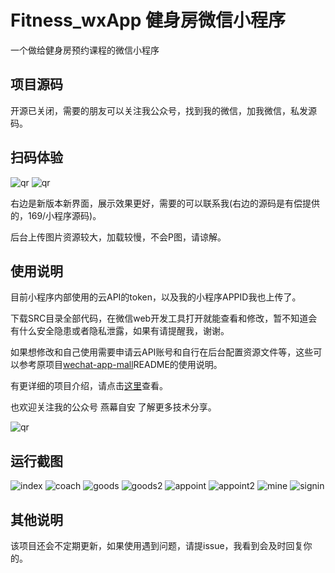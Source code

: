 # Fitness_wxApp 健身房微信小程序
一个做给健身房预约课程的微信小程序

## 项目源码

开源已关闭，需要的朋友可以关注我公众号，找到我的微信，加我微信，私发源码。


## 扫码体验

![qr](https://github.com/Mocha-L/Fitness_wxApp/blob/master/res/my_qr.jpg)
![qr](https://github.com/Mocha-L/Fitness_wxApp/blob/master/res/lm.jpg)

右边是新版本新界面，展示效果更好，需要的可以联系我(右边的源码是有偿提供的，169/小程序源码)。

后台上传图片资源较大，加载较慢，不会P图，请谅解。

## 使用说明

目前小程序内部使用的云API的token，以及我的小程序APPID我也上传了。

下载SRC目录全部代码，在微信web开发工具打开就能查看和修改，暂不知道会有什么安全隐患或者隐私泄露，如果有请提醒我，谢谢。

如果想修改和自己使用需要申请云API账号和自行在后台配置资源文件等，这些可以参考原项目[wechat-app-mall](https://github.com/EastWorld/wechat-app-mall)README的使用说明。

有更详细的项目介绍，请点击[这里](http://mp.weixin.qq.com/s/PP80ZYsHJkLs4sIXLcbwQQ)查看。

也欢迎关注我的公众号 燕幕自安 了解更多技术分享。

![qr](https://github.com/Mocha-L/Fitness_wxApp/blob/master/res/my_qr2.jpg)


## 运行截图

![index](https://github.com/Mocha-L/Fitness_wxApp/blob/master/res/index.png)
![coach](https://github.com/Mocha-L/Fitness_wxApp/blob/master/res/coach.png)
![goods](https://github.com/Mocha-L/Fitness_wxApp/blob/master/res/goods.png)
![goods2](https://github.com/Mocha-L/Fitness_wxApp/blob/master/res/goods2.png)
![appoint](https://github.com/Mocha-L/Fitness_wxApp/blob/master/res/appoint.png)
![appoint2](https://github.com/Mocha-L/Fitness_wxApp/blob/master/res/appoint2.png)
![mine](https://github.com/Mocha-L/Fitness_wxApp/blob/master/res/mine.png)
![signin](https://github.com/Mocha-L/Fitness_wxApp/blob/master/res/signin.png)

## 其他说明

该项目还会不定期更新，如果使用遇到问题，请提issue，我看到会及时回复你的。
